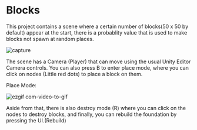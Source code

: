 # Blocks

This project contains a scene where a certain number of blocks(50 x 50 by default) appear 
at the start, there is a probablity value that is used to make blocks not spawn at random places.

![capture](https://user-images.githubusercontent.com/20110074/41061914-77e3db5a-69d4-11e8-8d1f-0a3027ff2d44.PNG)

The scene has a Camera (Player) that can move using the usual Unity Editor Camera controls. You can also
press B to enter place mode, where you can click on nodes (Little red dots) to place a block on them.

Place Mode:

![ezgif com-video-to-gif](https://user-images.githubusercontent.com/20110074/41062139-245de3f8-69d5-11e8-8715-ac4d2a65c8f4.gif)

Aside from that, there is also destroy mode (R) where you can click on the nodes to destroy blocks, and finally, 
you can rebuild the foundation by pressing the UI.(Rebuild)
